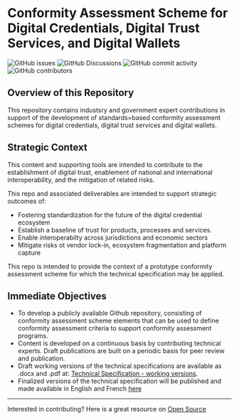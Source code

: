 # Conformity Assessment Scheme for Digital Credentials, Digital Trust Services, and Digital Wallets

![GitHub issues](https://img.shields.io/github/issues/CIOSC/CAS-Digital-Credentials)
![GitHub Discussions](https://img.shields.io/github/discussions/CIOSC/CAS-Digital-Credentials)
![GitHub commit activity](https://img.shields.io/github/commit-activity/m/CIOSC/CAS-Digital-Credentials)
![GitHub contributors](https://img.shields.io/github/contributors/CIOSC/CAS-Digital-Credentials)

## Overview of this Repository

This repository contains industsry and government expert contributions in support of the development of standards=based conformity assessment schemes for digital credentials, digital trust services and digital wallets.

## Strategic Context

This content and supporting tools are intended to contribute to the establishment of digital trust, enablement of national and international interoperability, and the mitigation of related risks.

This repo and associated deliverables are intended to support strategic outcomes of:

* Fostering standardization for the future of the digital credential ecosystem
* Establish a baseline of trust for products, processes and services.
* Enable interoperabilty across jurisdictions and economic sectors
* Mitigate risks ot vendor lock-in, ecosystem fragmentation and platform capture

This repo is intended to provide the context of a prototype conformity assessment scheme for which the technical specification may be applied.

## Immediate Objectives

* To develop a publicly available Github repository, consisting of conformity assessment scheme elements that can be used to define conformity assessment criteria to support conformity assessment programs.
* Content is developed on a continuous basis by contributing technical experts. Draft publications are built on a periodic basis for peer review and publication.
* Draft working versions of the technical specifications are available as .docx and .pdf at: [Technical Specification - working versions](./build/build.md).
* Finalized versions of the technical specification will be published and made available in English and French [here](./publish/publish.md)

---
Interested in contributing? Here is a great resource on [Open Source](https://opensource.guide/)

